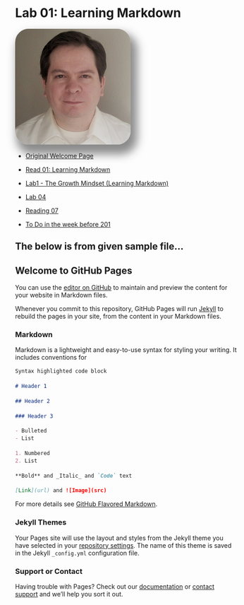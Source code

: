 # Lab 01: Learning Markdown

<style>
    img {
        box-shadow: 9px 16px 20px 6px rgba(59, 59, 59, 0.589);
        border-radius:  4ex;
    }
</Style>

![Me](images/IMG_20140428_181836_447_cropped.png)

- [Original Welcome Page](SampleWelcome)
- [Read 01: Learning Markdown](read01)
- [Lab1 - The Growth Mindset (Learning Markdown)](Lab1)
- [Lab 04](Lab4)
- [Reading 07](Read7)

- [To Do in the week before 201](TODO)

## The below is from given sample file...

## Welcome to GitHub Pages

You can use the [editor on GitHub](https://github.com/JAKimball/JAKimball.github.io/edit/master/README.md) to maintain and preview the content for your website in Markdown files.

Whenever you commit to this repository, GitHub Pages will run [Jekyll](https://jekyllrb.com/) to rebuild the pages in your site, from the content in your Markdown files.

### Markdown

Markdown is a lightweight and easy-to-use syntax for styling your writing. It includes conventions for

```markdown
Syntax highlighted code block

# Header 1

## Header 2

### Header 3

- Bulleted
- List

1. Numbered
2. List

**Bold** and _Italic_ and `Code` text

[Link](url) and ![Image](src)
```

For more details see [GitHub Flavored Markdown](https://guides.github.com/features/mastering-markdown/).

### Jekyll Themes

Your Pages site will use the layout and styles from the Jekyll theme you have selected in your [repository settings](https://github.com/JAKimball/JAKimball.github.io/settings). The name of this theme is saved in the Jekyll `_config.yml` configuration file.

### Support or Contact

Having trouble with Pages? Check out our [documentation](https://help.github.com/categories/github-pages-basics/) or [contact support](https://github.com/contact) and we’ll help you sort it out.
